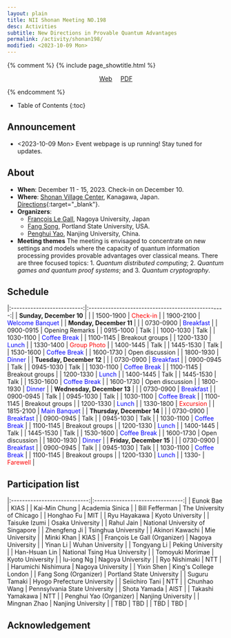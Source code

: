 ```yaml
---
layout: plain
title: NII Shonan Meeting NO.198 
desc: Activities
subtitle: New Directions in Provable Quantum Advantages
permalink: /activity/shonan198/
modified: <2023-10-09 Mon>
---
```


{% comment %}
{% include page_showtitle.html %}
<p style="text-align: center;"><a href="{{base}}/activity/shonan198/">Web</a>  &nbsp; &nbsp; <a href="{{base}}/activity/w17qpdx/qpdxposter.pdf">PDF</a></p> 
{% endcomment %}

* Table of Contents
{:toc}

## Announcement
*  <2023-10-09 Mon> Event webpage is up running! Stay tuned for updates. 

## About
*   **When**: December 11 - 15, 2023. Check-in on December 10. 
*   **Where**: [Shonan Village Center](https://www.shonan-village.co.jp/eng/), Kanagawa, Japan. [Directions](https://www.shonan-village.co.jp/eng/access/){:target="_blank"}. 
*   **Organizers**: 
    * [François Le Gall](http://www.francoislegall.com/), Nagoya University, Japan
    * [Fang Song](http://www.fangsong.info), Portland State
      University, USA.
    * [Penghui Yao](http://penghuiyao.info/), Nanjing University, China. 
*  **Meeting themes** The meeting is envisaged to concentrate on new
   settings and models where the capacity of quantum information
   processing provides provable advantages over classical means. There
   are three focused topics: 1. _Quantum distributed
   computing_; 2. _Quantum games and quantum proof systems_;
   and 3. _Quantum cryptography_.



## Schedule

|:--------------------------:|:-------------------------------------------------:|
| **Sunday, December 10**    |                                                   |
| 1500-1900                  | <span style="color: red;">Check-in</span>         |
| 1900-2100                  | <span style="color: blue;">Welcome Banquet</span> |
| **Monday, December 11**    |                                                   |
| 0730-0900                  | <span style="color: blue;">Breakfast</span>       |
| 0900-0915                  | Opening Remarks                                   |
| 0915-1000                  | Talk                                              |
| 1000-1030                  | Talk                                              |
| 1030-1100                  | <span style="color: blue;">Coffee Break</span>    |
| 1100-1145                  | Breakout groups                                   |
| 1200-1330                  | <span style="color: blue;">Lunch</span>           |
| 1330-1400                  | <span style="color: red;">Group Photo</span>      |
| 1400-1445                  | Talk                                              |
| 1445-1530                  | Talk                                              |
| 1530-1600                  | <span style="color: blue;">Coffee Break</span>    |
| 1600-1730                  | Open discussion                                   |
| 1800-1930                  | <span style="color: blue;">Dinner</span>          |
| **Tuesday, December 12**   |                                                   |
| 0730-0900                  | <span style="color: blue;">Breakfast</span>       |
| 0900-0945                  | Talk                                              |
| 0945-1030                  | Talk                                              |
| 1030-1100                  | <span style="color: blue;">Coffee Break</span>    |
| 1100-1145                  | Breakout groups                                   |
| 1200-1330                  | <span style="color: blue;">Lunch</span>           |
| 1400-1445                  | Talk                                              |
| 1445-1530                  | Talk                                              |
| 1530-1600                  | <span style="color: blue;">Coffee Break</span>    |
| 1600-1730                  | Open discussion                                   |
| 1800-1930                  | <span style="color: blue;">Dinner</span>          |
| **Wednesday, December 13** |                                                   |
| 0730-0900                  | <span style="color: blue;">Breakfast</span>       |
| 0900-0945                  | Talk                                              |
| 0945-1030                  | Talk                                              |
| 1030-1100                  | <span style="color: blue;">Coffee Break</span>    |
| 1100-1145                  | Breakout groups                                   |
| 1200-1330                  | <span style="color: blue;">Lunch</span>           |
| 1330-1800                  | <span style="color: red;">Excursion</span>        |
| 1815-2100                  | <span style="color: blue;">Main Banquet</span>    |
| **Thursday, December 14**  |                                                   |
| 0730-0900                  | <span style="color: blue;">Breakfast</span>       |
| 0900-0945                  | Talk                                              |
| 0945-1030                  | Talk                                              |
| 1030-1100                  | <span style="color: blue;">Coffee Break</span>    |
| 1100-1145                  | Breakout groups                                   |
| 1200-1330                  | <span style="color: blue;">Lunch</span>           |
| 1400-1445                  | Talk                                              |
| 1445-1530                  | Talk                                              |
| 1530-1600                  | <span style="color: blue;">Coffee Break</span>    |
| 1600-1730                  | Open discussion                                   |
| 1800-1930                  | <span style="color: blue;">Dinner</span>          |
| **Friday, December 15**    |                                                   |
| 0730-0900                  | <span style="color: blue;">Breakfast</span>       |
| 0900-0945                  | Talk                                              |
| 0945-1030                  | Talk                                              |
| 1030-1100                  | <span style="color: blue;">Coffee Break</span>    |
| 1100-1145                  | Breakout groups                                   |
| 1200-1330                  | <span style="color: blue;">Lunch</span>           |
| 1330-                      | <span style="color: red;">Farewell</span>         |

## Participation list

|:----------------------------:|:--------------------------------:|
| Eunok Bae                    | KIAS                             |
| Kai-Min Chung                | Academia Sinica                  |
| Bill Fefferman               | The University of Chicago        |
| Honghao Fu                   | MIT                              |
| Ryu Hayakawa                 | Kyoto University                 |
| Taisuke Izumi                | Osaka University                 |
| Rahul Jain                   | National University of Singapore |
| Zhengfeng Ji                 | Tsinghua University              |
| Akinori Kawachi              | Mie University                   |
| Minki Khan                   | KIAS                             |
| François Le Gall (Organizer) | Nagoya University                |
| Yinan Li                     | Wuhan University                 |
| Tongyang Li                  | Peking University                |
| Han-Hsuan Lin                | National Tsing Hua University    |
| Tomoyuki Morimae             | Kyoto University                 |
| Iu-iong Ng                   | Nagoya University                |
| Ryo  Nishimaki               | NTT                              |
| Harumichi Nishimura          | Nagoya University                |
| Yixin Shen                   | King's College London            |
| Fang Song (Organizer)        | Portland State University        |
| Suguru Tamaki                | Hyogo Prefecture University      |
| Seiichiro Tani               | NTT                              |
| Chunhao Wang                 | Pennsylvania State University    |
| Shota Yamada                 | AIST                             |
| Takashi Yamakawa             | NTT                              |
| Penghui Yao (Organizer)      | Nanjing University               |
| Mingnan Zhao                 | Nanjing University               |
| TBD                          | TBD                              |
| TBD                          | TBD                              |

## Acknowledgement

